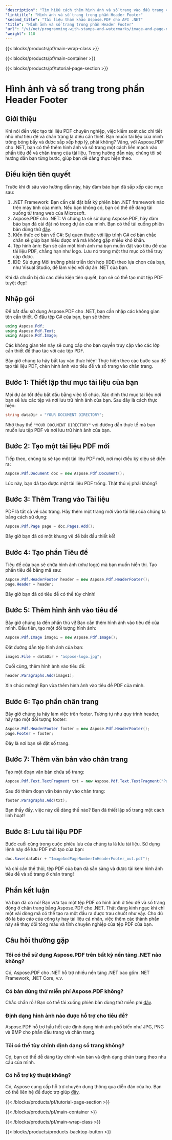 ```yaml
---
"description": "Tìm hiểu cách thêm hình ảnh và số trang vào đầu trang và chân trang của tệp PDF bằng Aspose.PDF cho .NET trong hướng dẫn từng bước này."
"linktitle": "Hình ảnh và số trang trong phần Header Footer"
"second_title": "Tài liệu tham khảo Aspose.PDF cho API .NET"
"title": "Hình ảnh và số trang trong phần Header Footer"
"url": "/vi/net/programming-with-stamps-and-watermarks/image-and-page-number-in-header-footer-section/"
"weight": 110
---
```


{{< blocks/products/pf/main-wrap-class >}}

{{< blocks/products/pf/main-container >}}

{{< blocks/products/pf/tutorial-page-section >}}

# Hình ảnh và số trang trong phần Header Footer

## Giới thiệu

Khi nói đến việc tạo tài liệu PDF chuyên nghiệp, việc kiểm soát các chi tiết nhỏ như tiêu đề và chân trang là điều cần thiết. Bạn muốn tài liệu của mình trông bóng bẩy và được sắp xếp hợp lý, phải không? Vâng, với Aspose.PDF cho .NET, bạn có thể thêm hình ảnh và số trang một cách liền mạch vào phần tiêu đề và chân trang của tài liệu. Trong hướng dẫn này, chúng tôi sẽ hướng dẫn bạn từng bước, giúp bạn dễ dàng thực hiện theo.

## Điều kiện tiên quyết

Trước khi đi sâu vào hướng dẫn này, hãy đảm bảo bạn đã sắp xếp các mục sau:

1. .NET Framework: Bạn cần cài đặt bất kỳ phiên bản .NET framework nào trên máy tính của mình. Nếu bạn không có, bạn có thể dễ dàng tải xuống từ trang web của Microsoft.
2. Aspose.PDF cho .NET: Vì chúng ta sẽ sử dụng Aspose.PDF, hãy đảm bảo bạn đã cài đặt nó trong dự án của mình. Bạn có thể tải xuống phiên bản dùng thử [đây](https://releases.aspose.com/pdf/net/).
3. Kiến thức cơ bản về C#: Sự quen thuộc với lập trình C# cơ bản chắc chắn sẽ giúp bạn hiểu được mã mà không gặp nhiều khó khăn.
4. Tệp hình ảnh: Bạn sẽ cần một hình ảnh mà bạn muốn đặt vào tiêu đề của tài liệu PDF, chẳng hạn như logo. Lưu nó trong một thư mục có thể truy cập được. 
5. IDE: Sử dụng Môi trường phát triển tích hợp (IDE) theo lựa chọn của bạn, như Visual Studio, để làm việc với dự án .NET của bạn.

Khi đã chuẩn bị đủ các điều kiện tiên quyết, bạn sẽ có thể tạo một tệp PDF tuyệt đẹp!

## Nhập gói

Để bắt đầu sử dụng Aspose.PDF cho .NET, bạn cần nhập các không gian tên cần thiết. Ở đầu tệp C# của bạn, bạn sẽ thêm:

```csharp
using Aspose.Pdf;
using Aspose.Pdf.Text;
using Aspose.Pdf.Image;
```

Các không gian tên này sẽ cung cấp cho bạn quyền truy cập vào các lớp cần thiết để thao tác với các tệp PDF.

Bây giờ chúng ta hãy bắt tay vào thực hiện! Thực hiện theo các bước sau để tạo tài liệu PDF, chèn hình ảnh vào tiêu đề và số trang vào chân trang.

## Bước 1: Thiết lập thư mục tài liệu của bạn

Mọi dự án tốt đều bắt đầu bằng việc tổ chức. Xác định thư mục tài liệu nơi bạn sẽ lưu các tệp và nơi lưu trữ hình ảnh của bạn. Sau đây là cách thực hiện:

```csharp
string dataDir = "YOUR DOCUMENT DIRECTORY";
```

Nhớ thay thế `"YOUR DOCUMENT DIRECTORY"` với đường dẫn thực tế mà bạn muốn lưu tệp PDF và nơi lưu trữ hình ảnh của bạn.

## Bước 2: Tạo một tài liệu PDF mới

Tiếp theo, chúng ta sẽ tạo một tài liệu PDF mới, nơi mọi điều kỳ diệu sẽ diễn ra:

```csharp
Aspose.Pdf.Document doc = new Aspose.Pdf.Document();
```

Lúc này, bạn đã tạo được một tài liệu PDF trống. Thật thú vị phải không?

## Bước 3: Thêm Trang vào Tài liệu

PDF là tất cả về các trang. Hãy thêm một trang mới vào tài liệu của chúng ta bằng cách sử dụng:

```csharp
Aspose.Pdf.Page page = doc.Pages.Add();
```

Bây giờ bạn đã có một khung vẽ để bắt đầu thiết kế!

## Bước 4: Tạo phần Tiêu đề

Tiêu đề của bạn sẽ chứa hình ảnh (như logo) mà bạn muốn hiển thị. Tạo phần tiêu đề bằng mã sau:

```csharp
Aspose.Pdf.HeaderFooter header = new Aspose.Pdf.HeaderFooter();
page.Header = header;
```

Bây giờ bạn đã có tiêu đề có thể tùy chỉnh!

## Bước 5: Thêm hình ảnh vào tiêu đề

Bây giờ chúng ta đến phần thú vị! Bạn cần thêm hình ảnh vào tiêu đề của mình. Đầu tiên, tạo một đối tượng hình ảnh:

```csharp
Aspose.Pdf.Image image1 = new Aspose.Pdf.Image();
```

Đặt đường dẫn tệp hình ảnh của bạn:

```csharp
image1.File = dataDir + "aspose-logo.jpg";
```

Cuối cùng, thêm hình ảnh vào tiêu đề:

```csharp
header.Paragraphs.Add(image1);
```

Xin chúc mừng! Bạn vừa thêm hình ảnh vào tiêu đề PDF của mình.

## Bước 6: Tạo phần chân trang

Bây giờ chúng ta hãy làm việc trên footer. Tương tự như quy trình header, hãy tạo một đối tượng footer:

```csharp
Aspose.Pdf.HeaderFooter footer = new Aspose.Pdf.HeaderFooter();
page.Footer = footer;
```

Đây là nơi bạn sẽ đặt số trang. 

## Bước 7: Thêm văn bản vào chân trang

Tạo một đoạn văn bản chứa số trang:

```csharp
Aspose.Pdf.Text.TextFragment txt = new Aspose.Pdf.Text.TextFragment("Page: ($p of $P ) ");
```

Sau đó thêm đoạn văn bản này vào chân trang:

```csharp
footer.Paragraphs.Add(txt);
```

Bạn thấy đấy, việc này dễ dàng thế nào? Bạn đã thiết lập số trang một cách linh hoạt!

## Bước 8: Lưu tài liệu PDF

Bước cuối cùng trong cuộc phiêu lưu của chúng ta là lưu tài liệu. Sử dụng lệnh này để lưu PDF mới tạo của bạn:

```csharp
doc.Save(dataDir + "ImageAndPageNumberInHeaderFooter_out.pdf");
```

Và chỉ cần thế thôi, tệp PDF của bạn đã sẵn sàng và được tải kèm hình ảnh tiêu đề và số trang ở chân trang!

## Phần kết luận

Và bạn đã có nó! Bạn vừa tạo một tệp PDF có hình ảnh ở tiêu đề và số trang động ở chân trang bằng Aspose.PDF cho .NET. Thật đáng kinh ngạc khi chỉ một vài dòng mã có thể tạo ra một đầu ra được trau chuốt như vậy. Cho dù đó là báo cáo của công ty hay tài liệu cá nhân, việc thêm các thành phần này sẽ thay đổi tông màu và tính chuyên nghiệp của tệp PDF của bạn.

## Câu hỏi thường gặp

### Tôi có thể sử dụng Aspose.PDF trên bất kỳ nền tảng .NET nào không?
Có, Aspose.PDF cho .NET hỗ trợ nhiều nền tảng .NET bao gồm .NET Framework, .NET Core, v.v.

### Có bản dùng thử miễn phí Aspose.PDF không?
Chắc chắn rồi! Bạn có thể tải xuống phiên bản dùng thử miễn phí [đây](https://releases.aspose.com/).

### Định dạng hình ảnh nào được hỗ trợ cho tiêu đề?
Aspose.PDF hỗ trợ hầu hết các định dạng hình ảnh phổ biến như JPG, PNG và BMP cho phần đầu trang và chân trang.

### Tôi có thể tùy chỉnh định dạng số trang không?
Có, bạn có thể dễ dàng tùy chỉnh văn bản và định dạng chân trang theo nhu cầu của mình.

### Có hỗ trợ kỹ thuật không?
Có, Aspose cung cấp hỗ trợ chuyên dụng thông qua diễn đàn của họ. Bạn có thể liên hệ để được trợ giúp [đây](https://forum.aspose.com/c/pdf/10).

{{< /blocks/products/pf/tutorial-page-section >}}

{{< /blocks/products/pf/main-container >}}

{{< /blocks/products/pf/main-wrap-class >}}

{{< blocks/products/products-backtop-button >}}